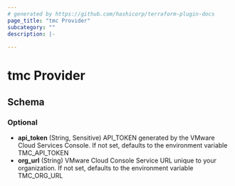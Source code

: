 ```yaml
---
# generated by https://github.com/hashicorp/terraform-plugin-docs
page_title: "tmc Provider"
subcategory: ""
description: |-
  
---
```


# tmc Provider





<!-- schema generated by tfplugindocs -->
## Schema

### Optional

- **api_token** (String, Sensitive) API_TOKEN generated by the VMware Cloud Services Console. If not set,
defaults to the environment variable TMC_API_TOKEN
- **org_url** (String) VMware Cloud Console Service URL unique to your organization. If not set,
defaults to the environment variable TMC_ORG_URL
